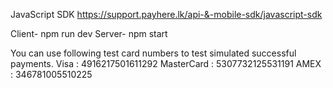 JavaScript SDK https://support.payhere.lk/api-&-mobile-sdk/javascript-sdk

Client- npm run dev
Server- npm start

You can use following test card numbers to test simulated successful payments.
Visa : 4916217501611292
MasterCard : 5307732125531191
AMEX : 346781005510225
